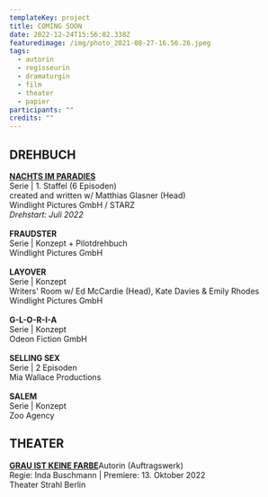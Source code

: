 ```yaml
---
templateKey: project
title: COMING SOON
date: 2022-12-24T15:56:02.338Z
featuredimage: /img/photo_2021-08-27-16.56.26.jpeg
tags:
  - autorin
  - regisseurin
  - dramaturgin
  - film
  - theater
  - papier
participants: ""
credits: ""
---
```

## **DREHBUCH**

**[NACHTS IM PARADIES](https://www.hollywoodreporter.com/tv/tv-news/zombie-oktoberfest-series-night-in-paradise-starz-first-german-original-1235105316/)**\
Serie | 1. Staffel (6 Episoden)\
created and written w/ Matthias Glasner (Head) \
Windlight Pictures GmbH / STARZ\
*Drehstart: Juli 2022*\
\
**FRAUDSTER**\
Serie | Konzept + Pilotdrehbuch\
Windlight Pictures GmbH\
\
**LAYOVER**\
Serie | Konzept\
Writers' Room w/ Ed McCardie (Head), Kate Davies & Emily Rhodes\
Windlight Pictures GmbH\
\
**G-L-O-R-I-A**\
Serie | Konzept\
Odeon Fiction GmbH\
\
**SELLING SEX** \
Serie | 2 Episoden\
Mia Wallace Productions\
\
**SALEM**\
Serie | Konzept\
Zoo Agency

## **THEATER**

[**GRAU IST KEINE FARBE**](https://www.theater-strahl.de/programm/grau-ist-keine-farbe/)Autorin (Auftragswerk)\
Regie: Inda Buschmann | Premiere: 13. Oktober 2022\
Theater Strahl Berlin